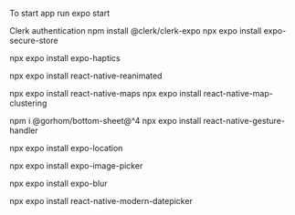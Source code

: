 To start app run expo start

Clerk authentication
npm install @clerk/clerk-expo
npx expo install expo-secure-store

npx expo install expo-haptics

npx expo install react-native-reanimated

npx expo install react-native-maps
npx expo install react-native-map-clustering

npm i @gorhom/bottom-sheet@^4
npx expo install react-native-gesture-handler

npx expo install expo-location

npx expo install expo-image-picker 

npx expo install expo-blur

npx expo install react-native-modern-datepicker